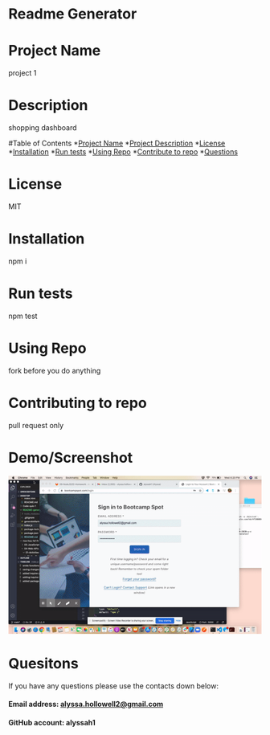 # Readme Generator 

# Project Name
project 1

# Description
shopping dashboard

#Table of Contents
*[Project Name](#ProjectName)
*[Project Description](#Description)
*[License](#License)
*[Installation](#Installation)
*[Run tests](#Runtests)
*[Using Repo](#UsingRepo)
*[Contribute to repo](#Contributetorepo)
*[Questions](#Questions)


# License
MIT

# Installation
npm i

# Run tests
npm test

# Using Repo
fork before you do anything

# Contributing to repo
pull request only


# Demo/Screenshot
![link](./video.gif)

# Quesitons
If you have any questions please use the contacts down below:

#### Email address: alyssa.hollowell2@gmail.com
#### GitHub account: alyssah1

